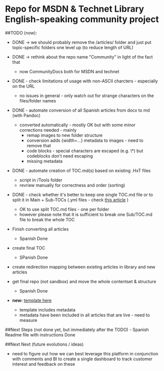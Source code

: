 # Repo for MSDN & Technet Library English-speaking community project

##TODO (now): 
- DONE -> we should probably remove the /articles/ folder and just put topic-specific folders one level up (to reduce length of URL)
- DONE -> rethink about the repo name "Community" in light of the fact that 
    - now CommunityDocs both for MSDN and technet
- DONE - check limitations of usage with non-ASCII charcters - especially on the URL
    - no issues in general - only watch out for strange characters on the files/folder names
- DONE - automate conversion of all Spanish articles from docx to md (with Pandoc)
    - converted automatically - mostly OK but with some minor corrections needed - mainly
        - remap images to new folder structure
        - conversion adds {width=...} metadata to images - need to remove that
        - code blocks - special characters are escaped (e.g. \\\*) but codeblocks don't need escaping
        - missing metadata
- DONE - automate creation of TOC.md(s) based on existing .HxT files
    - script in /Tools folder 
    - revriew manually for correctness and order (sorting)
- DONE - check whether it's better to keep one single TOC.md file or to split it in Main + Sub-TOCs (.yml files - check [this article](http://dotnet.github.io/docfx/tutorial/intro_toc.html) )
    - OK to use split TOC.md files - one per folder
    - however please note that it is sufficient to break one Sub/TOC.md file to break the whole TOC
- Finish converting all articles
    - Spanish Done
- create final TOC
    - SPanish Done
- create redirection mapping between existing articles in library and new articles
- get final repo (not sandbox) and move the whole contentset & structure
    - Spanish Done

- **new:** [template here](./template.md)
  - template includes metadata
  - metadata have been included in all articles that are live - need to measure 

##Next Steps (not done yet, but immediately after the TODO)
    - Spanish Readme file with instructions Done

##Next Next (future evolutions / ideas)
- need to figure out how we can best leverage this platform in conjunction with comments and BI to create a single dashboard to track customer interest and feedback on these
